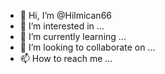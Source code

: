 - 👋 Hi, I’m @Hilmican66
- 👀 I’m interested in ...
- 🌱 I’m currently learning ...
- 💞️ I’m looking to collaborate on ...
- 📫 How to reach me ...

<!---
Hilmican66/Hilmican66 Yozgat Arkadaşlar bu Git Hup Ne işe yarıyor sürekli rootlarimda bu çıkıyor telefonumda 
